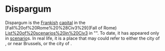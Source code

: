 # Dispargum

Dispargum is the [Frankish](Frankish) [capital](capital) in the [Fall%20of%20Rome%20%28Civ3%29](Fall of Rome) [List%20of%20scenarios%20in%20Civ3](scenario) in "". To date, it has appeared only in [scenario](scenario)s. In real life, it is a place that may could refer to either the city of , or near Brussels, or the city of .